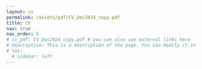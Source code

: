 ```yaml
---
layout: cv
permalink: /assets/pdf/CV_Dec2024_copy.pdf
title: CV
nav: true
nav_order: 5
# cv_pdf: CV_Dec2024 copy.pdf # you can also use external links here
# description: This is a description of the page. You can modify it in '_pages/cv.md'. You can also change or remove the top pdf download button.
# toc:
  # sidebar: left
---
```

